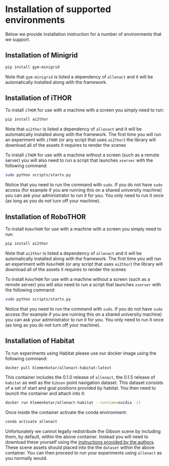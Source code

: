 # Installation of supported environments

Below we provide installation instruction for a number of environments that we support.

## Installation of Minigrid

```bash
pip install gym-minigrid
```

Note that `gym-minigrid` is listed a dependency of `allenact` and it will be automatically installed
along with the framework.

## Installation of iTHOR
To install `iTHOR` for use with a machine with a screen you simply need to run:

```bash
pip install ai2thor
```

Note that `ai2thor` is listed a dependency of `allenact` and it will be automatically installed
along with the framework. The first time you will run an experiment with `iTHOR` (or any script that uses `ai2thor`)
the library will download all of the assets it requires to render the scenes 

To install `iTHOR` for use with a machine without a screen (such as a remote server) you will also need to
run a script that launches `xserver` with the following command:

```bash
sudo python scripts/startx.py
```

Notice that you need to run the command with `sudo`. If you do not have `sudo` 
access (for example if you are running this on a shared university machine) you
can ask your administrator to run it for you. You only need to run it once (as
long as you do not turn off your machine).

## Installation of RoboTHOR
To install `RoboTHOR` for use with a machine with a screen you simply need to run:

```bash
pip install ai2thor
```

Note that `ai2thor` is listed a dependency of `allenact` and it will be automatically installed
along with the framework. The first time you will run an experiment with `RoboTHOR` (or any script that uses `ai2thor`)
the library will download all of the assets it requires to render the scenes 

To install `RoboTHOR` for use with a machine without a screen (such as a remote server) you will also need to
run a script that launches `xserver` with the following command:

```bash
sudo python scripts/startx.py
```

Notice that you need to run the command with `sudo`. If you do not have `sudo` 
access (for example if you are running this on a shared university machine) you
can ask your administrator to run it for you. You only need to run it once (as
long as you do not turn off your machine).

## Installation of Habitat

To run experiments using Habitat please use our docker image using the following command:

```bash
docker pull klemenkotar/allenact-habitat:latest
```

This container includes the 0.1.0 release of `allenact`, the 0.1.5 release of `habitat` as well
as the `Gibson` point navigation dataset. This dataset consists of a set of start and goal positions provided by habitat.
You then need to launch the container and attach into it:

```bash
docker run klemenkotar/allenact-habitat --runtime=nvidia -it
```

Once inside the container activate the conda environment:

```bash
conda activate allenact
```
 
Unfortunately we cannot legally redistribute the Gibson scene by including them, by default, within the above
container. Instead you will need to download these yourself using the
 [instructions provided by the authors](https://github.com/StanfordVL/GibsonEnv/blob/master/gibson/data/README.md#download).
These scene assets should placed into the the `dataset` within the above container.
You can then proceed to run your experiments using `allenact` as you normally would.
